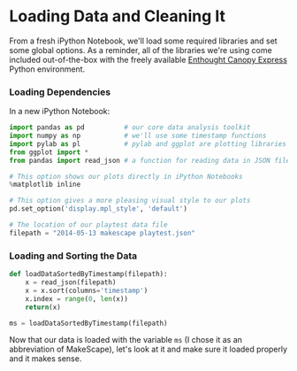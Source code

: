 # Loading Data and Cleaning It

From a fresh iPython Notebook, we'll load some required libraries and set some global options. As a reminder, all of the libraries we're using come included out-of-the-box with the freely available [Enthought Canopy Express](https://www.enthought.com/canopy-express/) Python environment.

### Loading Dependencies

In a new iPython Notebook:

```python
import pandas as pd          # our core data analysis toolkit
import numpy as np           # we'll use some timestamp functions
import pylab as pl           # pylab and ggplot are plotting libraries
from ggplot import *
from pandas import read_json # a function for reading data in JSON files

# This option shows our plots directly in iPython Notebooks
%matplotlib inline

# This option gives a more pleasing visual style to our plots
pd.set_option('display.mpl_style', 'default')

# The location of our playtest data file
filepath = "2014-05-13 makescape playtest.json"
```

### Loading and Sorting the Data

```python
def loadDataSortedByTimestamp(filepath):
    x = read_json(filepath)
    x = x.sort(columns='timestamp')
    x.index = range(0, len(x))
    return(x)

ms = loadDataSortedByTimestamp(filepath)
```

Now that our data is loaded with the variable `ms` (I chose it as an abbreviation of MakeScape), let's look at it and make sure it loaded properly and it makes sense.
